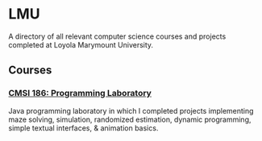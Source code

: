 # LMU
A directory of all relevant computer science courses and projects completed at Loyola Marymount University.

## Courses

### **[CMSI 186: Programming Laboratory](https://github.com/hallegv/cmsi186)**
Java programming laboratory in which I completed projects implementing maze solving, simulation, randomized estimation, dynamic programming, simple textual interfaces, & animation basics.

<!--- ### **[CMSI 281: Data Structures](https://github.com/hallegv/cmsi281)**
Introduction to various data structures, abstract data types, Java Collections Framework, runtime analysis, and memory management. --->
